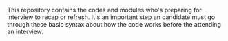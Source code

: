 This repository contains the codes and modules who's preparing for interview to recap or refresh. It's an important step an candidate must go through these basic syntax about how the code works before the attending an interview.
